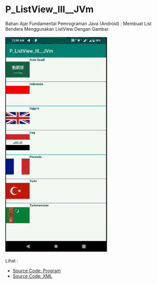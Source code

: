 # P_ListView_III__JVm
Bahan Ajar Fundamental Pemrograman Java (Android) : Membuat List Bendera Menggunakan ListView Dengan Gambar.<br><br>
<img src="https://github.com/RizkyKhapidsyah/P_ListView_III__JVm/blob/master/results/R20200220_000003%2000_00_00-00_00_20.90.gif"><br><br>
Lihat :<br>
- <a href="https://github.com/RizkyKhapidsyah/P_ListView_III__JVm/blob/master/app/src/main/java/com/rizkykhapidsyah/p_listview_iii__jvm/MainActivity.java">Source Code: Program</a><br>
- <a href="https://github.com/RizkyKhapidsyah/P_ListView_III__JVm/tree/master/app/src/main/res/layout">Source Code: XML</a>

